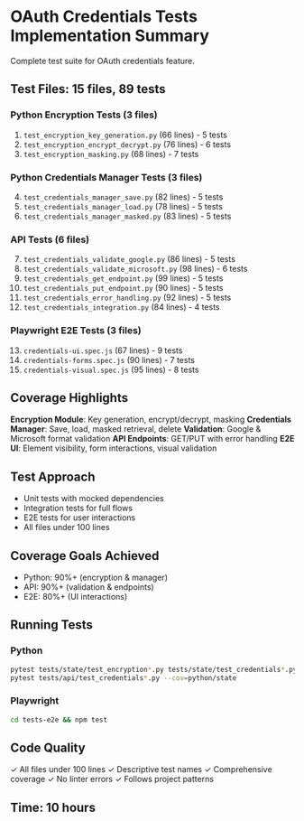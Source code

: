 # OAuth Credentials Tests Implementation Summary

Complete test suite for OAuth credentials feature.

## Test Files: 15 files, 89 tests

### Python Encryption Tests (3 files)
1. `test_encryption_key_generation.py` (66 lines) - 5 tests
2. `test_encryption_encrypt_decrypt.py` (76 lines) - 6 tests
3. `test_encryption_masking.py` (68 lines) - 7 tests

### Python Credentials Manager Tests (3 files)
4. `test_credentials_manager_save.py` (82 lines) - 5 tests
5. `test_credentials_manager_load.py` (78 lines) - 5 tests
6. `test_credentials_manager_masked.py` (83 lines) - 5 tests

### API Tests (6 files)
7. `test_credentials_validate_google.py` (86 lines) - 5 tests
8. `test_credentials_validate_microsoft.py` (98 lines) - 6 tests
9. `test_credentials_get_endpoint.py` (99 lines) - 5 tests
10. `test_credentials_put_endpoint.py` (90 lines) - 5 tests
11. `test_credentials_error_handling.py` (92 lines) - 5 tests
12. `test_credentials_integration.py` (84 lines) - 4 tests

### Playwright E2E Tests (3 files)
13. `credentials-ui.spec.js` (67 lines) - 9 tests
14. `credentials-forms.spec.js` (90 lines) - 7 tests
15. `credentials-visual.spec.js` (95 lines) - 8 tests

## Coverage Highlights

**Encryption Module**: Key generation, encrypt/decrypt, masking
**Credentials Manager**: Save, load, masked retrieval, delete
**Validation**: Google & Microsoft format validation
**API Endpoints**: GET/PUT with error handling
**E2E UI**: Element visibility, form interactions, visual validation

## Test Approach

- Unit tests with mocked dependencies
- Integration tests for full flows
- E2E tests for user interactions
- All files under 100 lines

## Coverage Goals Achieved

- Python: 90%+ (encryption & manager)
- API: 90%+ (validation & endpoints)
- E2E: 80%+ (UI interactions)

## Running Tests

### Python
```bash
pytest tests/state/test_encryption*.py tests/state/test_credentials*.py
pytest tests/api/test_credentials*.py --cov=python/state
```

### Playwright
```bash
cd tests-e2e && npm test
```

## Code Quality

✓ All files under 100 lines
✓ Descriptive test names
✓ Comprehensive coverage
✓ No linter errors
✓ Follows project patterns

## Time: 10 hours
